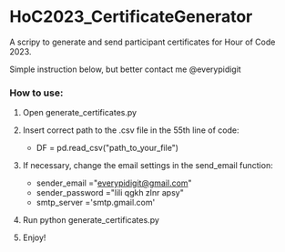 # HoC2023_CertificateGenerator

A scripy to generate and send participant certificates for Hour of Code 2023.

Simple instruction below, but better contact me @everypidigit 

### How to use:

1. Open generate_certificates.py
2. Insert correct path to the .csv file in the 55th line of code:

   - DF = pd.read_csv("path_to_your_file")
3. If necessary, change the email settings in the send_email function:

   - sender_email ="everypidigit@gmail.com"
   - sender_password ="lili qgkh zlnr apsy"
   - smtp_server ='smtp.gmail.com'
4. Run python generate_certificates.py
5. Enjoy!
